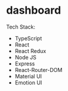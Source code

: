 # dashboard

Tech Stack:
 - TypeScript
 - React
 - React Redux
 - Node JS
 - Express
 - React-Router-DOM
 - Material UI
 - Emotion UI